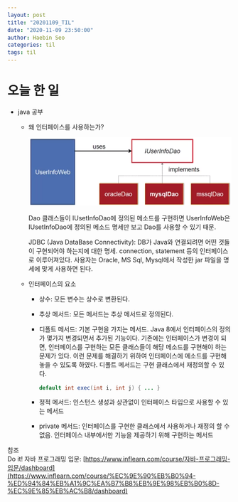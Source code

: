 ```yaml
---
layout: post
title: "20201109_TIL"
date: "2020-11-09 23:50:00"
author: Haebin Seo
categories: til
tags: til
---
```

# 오늘 한 일
- java 공부
  - 왜 인터페이스를 사용하는가?  
    
    <img src="/assets/java/why_interface.png" alt="why_interface" style="width: 520px;">

    Dao 클래스들이 IUsetInfoDao에 정의된 메소드를 구현하면 UserInfoWeb은 IUsetInfoDao에 정의된 메소드 명세만 보고 Dao를 사용할 수 있기 때문.  

    JDBC (Java DataBase Connectivity): DB가 Java와 연결되려면 어떤 것들이 구현되어야 하는지에 대한 명세. connection, statement 등의 인터페이스로 이루어져있다. 사용자는 Oracle, MS Sql, Mysql에서 작성한 jar 파일을 명세에 맞게 사용하면 된다.
  
  - 인터페이스의 요소
    - 상수: 모든 변수는 상수로 변환된다.

    - 추상 메서드: 모든 메서드는 추상 메서드로 정의된다.

    - 디폴트 메서드: 기본 구현을 가지는 메서드. Java 8에서 인터페이스의 정의가 몇가지 변경되면서 추가된 기능이다. 기존에는 인터페이스가 변경이 되면, 인터페이스를 구현하는 모든 클래스들이 해당 메소드를 구현해야 하는 문제가 있다. 이런 문제를 해결하기 위하여 인터페이스에 메소드를 구현해 놓을 수 있도록 하였다. 디폴트 메서드는 구현 클래스에서 재정의할 수 있다.
      ```java
      default int exec(int i, int j) { ... }
      ```

    - 정적 메서드: 인스턴스 생성과 상관없이 인터페이스 타입으로 사용할 수 있는 메서드

    - private 메서드: 인터페이스를 구현한 클래스에서 사용하거나 재정의 할 수 없음. 인터페이스 내부에서만 기능을 제공하기 위해 구현하는 메서드

참조  
Do it! 자바 프로그래밍 입문: [https://www.inflearn.com/course/자바-프로그래밍-입문/dashboard](https://www.inflearn.com/course/%EC%9E%90%EB%B0%94-%ED%94%84%EB%A1%9C%EA%B7%B8%EB%9E%98%EB%B0%8D-%EC%9E%85%EB%AC%B8/dashboard)